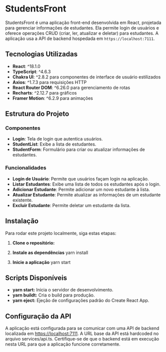 # StudentsFront

StudentsFront é uma aplicação front-end desenvolvida em React, projetada para gerenciar informações de estudantes. Ela permite login de usuários e oferece operações CRUD (criar, ler, atualizar e deletar) para estudantes. A aplicação usa a API de backend hospedada em `https://localhost:7111`.

## Tecnologias Utilizadas

- **React**: ^18.1.0
- **TypeScript**: ^4.6.3
- **Chakra UI**: ^2.8.2 para componentes de interface de usuário estilizados
- **Axios**: ^1.7.3 para requisições HTTP
- **React Router DOM**: ^6.26.0 para gerenciamento de rotas
- **Recharts**: ^2.12.7 para gráficos
- **Framer Motion**: ^6.2.9 para animações

## Estrutura do Projeto

### Componentes

- **Login**: Tela de login que autentica usuários.
- **StudentList**: Exibe a lista de estudantes.
- **StudentForm**: Formulário para criar ou atualizar informações de estudantes.

### Funcionalidades

- **Login de Usuário**: Permite que usuários façam login na aplicação.
- **Listar Estudantes**: Exibe uma lista de todos os estudantes após o login.
- **Adicionar Estudante**: Permite adicionar um novo estudante à lista.
- **Atualizar Estudante**: Permite atualizar as informações de um estudante existente.
- **Excluir Estudante**: Permite deletar um estudante da lista.

## Instalação

Para rodar este projeto localmente, siga estas etapas:

1. **Clone o repositório:**

2. **Instale as dependências**
 yarn install
3. **Inicie a aplicação**
yarn start

## Scripts Disponíveis

- **yarn start:** Inicia o servidor de desenvolvimento.
- **yarn buildt:** Cria o build para produção.
- **yarn eject:**  Ejeção de configurações padrão do Create React App.

## Configuração da API

A aplicação está configurada para se comunicar com uma API de backend localizada em <https://localhost:7111>. A URL base da API está hardcoded no arquivo services/api.ts. Certifique-se de que o backend está em execução nesta URL para que a aplicação funcione corretamente.
